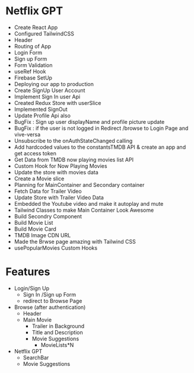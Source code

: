 # Netflix GPT

- Create React App
- Configured TailwindCSS
- Header
- Routing of App
- Login Form
- Sign up Form
- Form Validation
- useRef Hook
- Firebase SetUp
- Deploying our app to production
- Create SignUp User Account
- Implement Sign In user Api
- Created Redux Store with userSlice
- Implemented SignOut
- Update Profile Api also
- BugFix : Sign up user displayName and profile picture update
- BugFix : if the user is not logged in Redirect /browse to Login Page and vive-versa
- Unsubscribe to the onAuthStateChanged calling
- Add hardcoded values to the constantsTMDB API & create an app and get access token
- Get Data from TMDB now playing movies list API 
- Custom Hook for Now Playing Movies 
- Update the store with movies data
- Create a Movie slice
- Planning for MainContainer and Secondary container
- Fetch Data for Trailer Video
- Update Store with Trailer Video Data
- Embedded the Youtube video and make it autoplay and mute
- Tailwind Classes to make Main Container Look Awesome
- Build Secondry Component
- Build Movie List
- Build Movie Card
- TMDB Image CDN URL
- Made the Brwse page amazing with Tailwind CSS
- usePopularMovies Custom Hooks
<!-- - Ftech Movies from TMDB -->

# Features
- Login/Sign Up
     - Sign In /Sign up Form
     - redirect to Browse Page
- Browse (after authentication)
    - Header
    - Main Movie
        - Trailer in Background
        - Title and Description
        - Movie Suggestions
            - MovieLists*N
- Netflix GPT
    - SearchBar
    - Movie Suggestions

